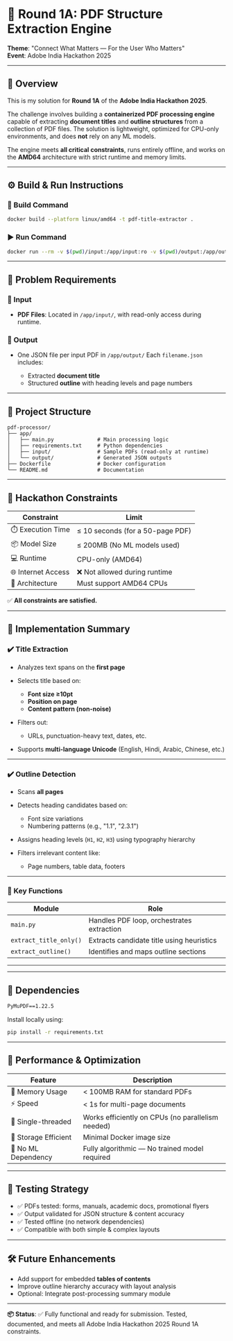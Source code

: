 # 📄 Round 1A: PDF Structure Extraction Engine  
**Theme**: "Connect What Matters — For the User Who Matters"  
**Event**: Adobe India Hackathon 2025

---

## 🧠 Overview

This is my solution for **Round 1A** of the **Adobe India Hackathon 2025**.

The challenge involves building a **containerized PDF processing engine** capable of extracting **document titles** and **outline structures** from a collection of PDF files. The solution is lightweight, optimized for CPU-only environments, and does **not** rely on any ML models.

The engine meets **all critical constraints**, runs entirely offline, and works on the **AMD64** architecture with strict runtime and memory limits.

---

## ⚙️ Build & Run Instructions

### 🧱 Build Command

```bash
docker build --platform linux/amd64 -t pdf-title-extractor .
```

### ▶️ Run Command

```bash
docker run --rm -v $(pwd)/input:/app/input:ro -v $(pwd)/output:/app/output --network none pdf-title-extractor
```

---

## 📌 Problem Requirements

### 🔽 Input

* **PDF Files**:
  Located in `/app/input/`, with read-only access during runtime.

### 🔼 Output

* One JSON file per input PDF in `/app/output/`
  Each `filename.json` includes:

  * Extracted **document title**
  * Structured **outline** with heading levels and page numbers

---

## 📁 Project Structure

```
pdf-processor/
├── app/
│   ├── main.py              # Main processing logic
│   ├── requirements.txt     # Python dependencies
│   ├── input/               # Sample PDFs (read-only at runtime)
│   └── output/              # Generated JSON outputs
├── Dockerfile               # Docker configuration
└── README.md                # Documentation
```

---

## 🚧 Hackathon Constraints

| Constraint         | Limit                            |
| ------------------ | -------------------------------- |
| ⏱️ Execution Time  | ≤ 10 seconds (for a 50-page PDF) |
| 📦 Model Size      | ≤ 200MB (No ML models used)      |
| 💻 Runtime         | CPU-only (AMD64)                 |
| 🌐 Internet Access | ❌ Not allowed during runtime     |
| 🧠 Architecture    | Must support AMD64 CPUs          |

✅ **All constraints are satisfied.**

---

## 🧩 Implementation Summary

### ✔️ Title Extraction

* Analyzes text spans on the **first page**
* Selects title based on:

  * **Font size ≥10pt**
  * **Position on page**
  * **Content pattern (non-noise)**
* Filters out:

  * URLs, punctuation-heavy text, dates, etc.
* Supports **multi-language Unicode** (English, Hindi, Arabic, Chinese, etc.)

---

### ✔️ Outline Detection

* Scans **all pages**
* Detects heading candidates based on:

  * Font size variations
  * Numbering patterns (e.g., "1.1", "2.3.1")
* Assigns heading levels (`H1`, `H2`, `H3`) using typography hierarchy
* Filters irrelevant content like:

  * Page numbers, table data, footers

---

### 🧠 Key Functions

| Module                 | Role                                      |
| ---------------------- | ----------------------------------------- |
| `main.py`              | Handles PDF loop, orchestrates extraction |
| `extract_title_only()` | Extracts candidate title using heuristics |
| `extract_outline()`    | Identifies and maps outline sections      |

---

---

## 🧮 Dependencies

```txt
PyMuPDF==1.22.5
```

Install locally using:

```bash
pip install -r requirements.txt
```

---

## 🚀 Performance & Optimization

| Feature              | Description                                       |
| -------------------- | ------------------------------------------------- |
| 🧠 Memory Usage      | < 100MB RAM for standard PDFs                     |
| ⚡ Speed              | < 1s for multi-page documents                     |
| 🧵 Single-threaded   | Works efficiently on CPUs (no parallelism needed) |
| 💾 Storage Efficient | Minimal Docker image size                         |
| 🧱 No ML Dependency  | Fully algorithmic — No trained model required     |

---

## 🔎 Testing Strategy

* ✅ PDFs tested: forms, manuals, academic docs, promotional flyers
* ✅ Output validated for JSON structure & content accuracy
* ✅ Tested offline (no network dependencies)
* ✅ Compatible with both simple & complex layouts

---

## 🛠️ Future Enhancements

* Add support for embedded **tables of contents**
* Improve outline hierarchy accuracy with layout analysis
* Optional: Integrate post-processing summary module

---

**📦 Status**: ✅ Fully functional and ready for submission.
Tested, documented, and meets all Adobe India Hackathon 2025 Round 1A constraints.
